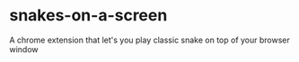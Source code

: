 # snakes-on-a-screen
A chrome extension that let's you play classic snake on top of your browser window
